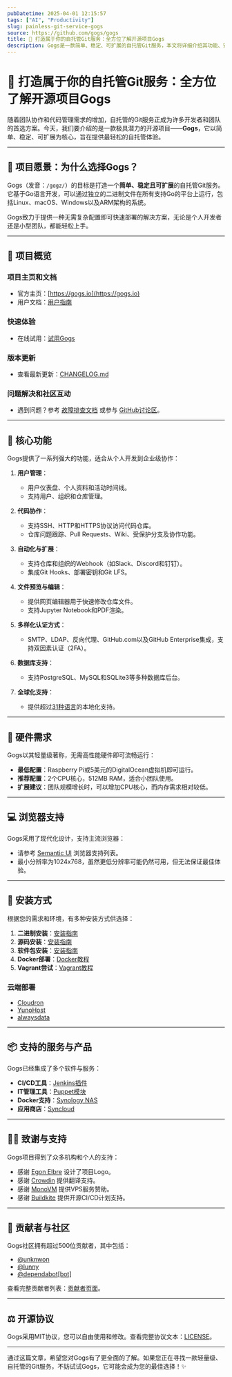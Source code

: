 ```yaml
---
pubDatetime: 2025-04-01 12:15:57
tags: ["AI", "Productivity"]
slug: painless-git-service-gogs
source: https://github.com/gogs/gogs
title: 🌟 打造属于你的自托管Git服务：全方位了解开源项目Gogs
description: Gogs是一款简单、稳定、可扩展的自托管Git服务，本文将详细介绍其功能、安装方式、硬件需求以及支持的服务与产品，为技术爱好者提供完整的指南。
---
```


# 🌟 打造属于你的自托管Git服务：全方位了解开源项目Gogs

随着团队协作和代码管理需求的增加，自托管的Git服务正成为许多开发者和团队的首选方案。今天，我们要介绍的是一款极具潜力的开源项目——**Gogs**，它以简单、稳定、可扩展为核心，旨在提供最轻松的自托管体验。

---

## 🔮 项目愿景：为什么选择Gogs？

Gogs（发音：`/gɑgz/`）的目标是打造一个**简单、稳定且可扩展**的自托管Git服务。它基于Go语言开发，可以通过独立的二进制文件在所有支持Go的平台上运行，包括Linux、macOS、Windows以及ARM架构的系统。

Gogs致力于提供一种无需复杂配置即可快速部署的解决方案，无论是个人开发者还是小型团队，都能轻松上手。

---

## 📡 项目概览

### 项目主页和文档

- 官方主页：[https://gogs.io](https://gogs.io)
- 用户文档：[用户指南](https://gogs.io/docs/intro/troubleshooting.html)

### 快速体验

- 在线试用：[试用Gogs](https://try.gogs.io)

### 版本更新

- 查看最新更新：[CHANGELOG.md](https://github.com/gogs/gogs/blob/main/CHANGELOG.md)

### 问题解决和社区互动

- 遇到问题？参考 [故障排查文档](https://gogs.io/docs/intro/troubleshooting.html) 或参与 [GitHub讨论区](https://github.com/gogs/gogs/discussions)。

---

## 💌 核心功能

Gogs提供了一系列强大的功能，适合从个人开发到企业级协作：

1. **用户管理**：

   - 用户仪表盘、个人资料和活动时间线。
   - 支持用户、组织和仓库管理。

2. **代码协作**：

   - 支持SSH、HTTP和HTTPS协议访问代码仓库。
   - 仓库问题跟踪、Pull Requests、Wiki、受保护分支及协作功能。

3. **自动化与扩展**：

   - 支持仓库和组织的Webhook（如Slack、Discord和钉钉）。
   - 集成Git Hooks、部署密钥和Git LFS。

4. **文件预览与编辑**：

   - 提供网页编辑器用于快速修改仓库文件。
   - 支持Jupyter Notebook和PDF渲染。

5. **多样化认证方式**：

   - SMTP、LDAP、反向代理、GitHub.com以及GitHub Enterprise集成，支持双因素认证（2FA）。

6. **数据库支持**：

   - 支持PostgreSQL、MySQL和SQLite3等多种数据库后台。

7. **全球化支持**：
   - 提供超过[31种语言](https://crowdin.com/project/gogs)的本地化支持。

---

## 💾 硬件需求

Gogs以其轻量级著称，无需高性能硬件即可流畅运行：

- **最低配置**：Raspberry Pi或5美元的DigitalOcean虚拟机即可运行。
- **推荐配置**：2个CPU核心，512MB RAM，适合小团队使用。
- **扩展建议**：团队规模增长时，可以增加CPU核心，而内存需求相对较低。

---

## 💻 浏览器支持

Gogs采用了现代化设计，支持主流浏览器：

- 请参考 [Semantic UI](https://github.com/Semantic-Org/Semantic-UI#browser-support) 浏览器支持列表。
- 最小分辨率为1024x768，虽然更低分辨率可能仍然可用，但无法保证最佳体验。

---

## 📜 安装方式

根据您的需求和环境，有多种安装方式供选择：

1. **二进制安装**：[安装指南](https://gogs.io/docs/installation/install_from_binary.html)
2. **源码安装**：[安装指南](https://gogs.io/docs/installation/install_from_source.html)
3. **软件包安装**：[安装指南](https://gogs.io/docs/installation/install_from_packages.html)
4. **Docker部署**：[Docker教程](https://github.com/gogs/gogs/tree/main/docker)
5. **Vagrant尝试**：[Vagrant教程](https://github.com/geerlingguy/ansible-vagrant-examples/tree/master/gogs)

### 云端部署

- [Cloudron](https://www.cloudron.io/store/io.gogs.cloudronapp.html)
- [YunoHost](https://github.com/YunoHost-Apps/gogs_ynh)
- [alwaysdata](https://www.alwaysdata.com/en/marketplace/gogs/)

---

## 📦 支持的服务与产品

Gogs已经集成了多个软件与服务：

- **CI/CD工具**：[Jenkins插件](https://plugins.jenkins.io/gogs-webhook/)
- **IT管理工具**：[Puppet模块](https://forge.puppet.com/modules/Siteminds/gogs)
- **Docker支持**：[Synology NAS](https://www.synology.com/)
- **应用商店**：[Syncloud](https://syncloud.org/)

---

## 🙇‍♂️ 致谢与支持

Gogs项目得到了众多机构和个人的支持：

- 感谢 [Egon Elbre](https://twitter.com/egonelbre) 设计了项目Logo。
- 感谢 [Crowdin](https://crowdin.com/project/gogs) 提供翻译支持。
- 感谢 [MonoVM](https://monovm.com/linux-vps/) 提供VPS服务赞助。
- 感谢 [Buildkite](https://buildkite.com/) 提供开源CI/CD计划支持。

---

## 👋 贡献者与社区

Gogs社区拥有超过500位贡献者，其中包括：

- [@unknwon](https://github.com/unknwon)
- [@lunny](https://github.com/lunny)
- [@dependabot[bot]](https://github.com/apps/dependabot)

查看完整贡献者列表：[贡献者页面](https://github.com/gogs/gogs/graphs/contributors)。

---

## ⚖️ 开源协议

Gogs采用MIT协议，您可以自由使用和修改。查看完整协议文本：[LICENSE](https://github.com/gogs/gogs/blob/main/LICENSE)。

---

通过这篇文章，希望您对Gogs有了更全面的了解。如果您正在寻找一款轻量级、自托管的Git服务，不妨试试Gogs，它可能会成为您的最佳选择！✨
